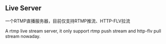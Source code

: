 ## Live Server

一个RTMP直播服务器，目前仅支持RTMP推流、HTTP-FLV拉流

A rtmp live stream server, it only support rtmp push stream and http-flv pull stream nowaday.